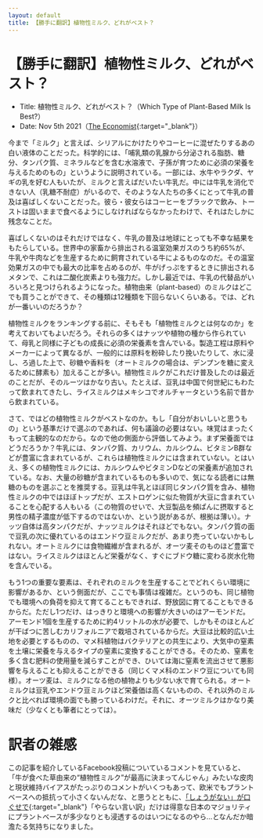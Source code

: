```yaml
---
layout: default
title: 【勝手に翻訳】植物性ミルク、どれがベスト？
---
```


<style>
img{
	display: block;
	width: 200px;
  margin: auto;
}
</style>

# 【勝手に翻訳】植物性ミルク、どれがベスト？

- Title: 植物性ミルク、どれがベスト？（Which Type of Plant-Based Milk Is Best?）
- Date: Nov 5th 2021（[The Economist](https://www.economist.com/the-economist-explains/2021/11/05/which-type-of-plant-based-milk-is-best){:target="_blank"}）

今まで「ミルク」と言えば、シリアルにかけたりやコーヒーに混ぜたりするあの白い液体のことだった。科学的には、「哺乳類の乳腺から分泌される脂肪、糖分、タンパク質、ミネラルなどを含む水溶液で、子孫が育つために必須の栄養を与えるためのもの」というように説明されている。一部には、水牛やラクダ、ヤギの乳を好む人もいたが、ミルクと言えばだいたい牛乳だ。中には牛乳を消化できない人（乳糖不耐症）がいるので、そのような人たちの多くにとって牛乳の普及は喜ばしくないことだった。彼ら・彼女らはコーヒーをブラックで飲み、トーストは固いままで食べるようにしなければならなかったわけで、それはたしかに残念なことだ。

喜ばしくないのはそれだけではなく、牛乳の普及は地球にとっても不幸な結果をもたらしている。世界中の家畜から排出される温室効果ガスのうち約65%が、牛乳や牛肉などを生産するために飼育されている牛によるものなのだ。その温室効果ガスの中でも最大の比率を占めるのが、牛がげっぷをするときに排出されるメタンで、これは二酸化炭素よりも強力だ。しかし最近では、牛乳の代替品がいろいろと見つけられるようになった。植物由来（plant-based）のミルクはどこでも買うことができて、その種類は12種類を下回らないくらいある。では、どれが一番いいのだろうか？

植物性ミルクをランキングする前に、そもそも「植物性ミルクとは何なのか」を考えておいてもよいだろう。それらの多くはナッツや植物の種から作られていて、母乳と同様に子どもの成長に必須の栄養素を含んでいる。製造工程は原料やメーカーによって異なるが、一般的には原料を粉砕したり挽いたりして、水に浸し、ろ過した上で、砂糖や香料を（オートミルクの場合は、デンプンを糖に変えるために酵素も）加えることが多い。植物性ミルクがこれだけ普及したのは最近のことだが、そのルーツはかなり古い。たとえば、豆乳は中国で何世紀にもわたって飲まれてきたし、ライスミルクはメキシコでオルチャータという名前で昔から飲まれている。

さて、ではどの植物性ミルクがベストなのか。もし「自分がおいしいと思うもの」という基準だけで選ぶのであれば、何も議論の必要はない。味覚はまったくもって主観的なのだから。なので他の側面から評価してみよう。まず栄養面ではどうだろうか？牛乳には、タンパク質、カリウム、カルシウム、ビタミンB群などが豊富に含まれているが、これらは植物性ミルクには含まれていない。とはいえ、多くの植物性ミルクには、カルシウムやビタミンDなどの栄養素が追加されている。なお、大量の砂糖が含まれているものも多いので、気になる読者には無糖のものを選ぶことを推奨する。豆乳は牛乳とほぼ同じタンパク質を含み、植物性ミルクの中ではほぼトップだが、エストロゲンに似た物質が大豆に含まれていることを心配する人もいる（この物質のせいで、大豆製品を頻ぱんに摂取すると男性の精子濃度が低下するのではないか、という説があるが、根拠は薄い）。ナッツ自体は高タンパクだが、ナッツミルクはそれほどでもない。タンパク質の面で豆乳の次に優れているのはエンドウ豆ミルクだが、あまり売っていないかもしれない。オートミルクには食物繊維が含まれるが、オーツ麦そのものほど豊富ではない。ライスミルクはほとんど栄養がなく、すぐにブドウ糖に変わる炭水化物を含んでいる。

もう1つの重要な要素は、それぞれのミルクを生産することでどれくらい環境に影響があるか、という側面だが、ここでも事情は複雑だ。というのも、同じ植物でも環境への負荷を抑えて育てることもできれば、野放図に育てることもできるからだ。ただし1つだけ、はっきりと環境への影響が大きいのはアーモンドだ。アーモンド1個を生産するために約4リットルの水が必要で、しかもそのほとんどが干ばつに苦しむカリフォルニアで栽培されているからだ。大豆は比較的広い土地を必要とするものの、マメ科植物はバクテリアとの共生により、大気中の窒素を土壌に栄養を与えるタイプの窒素に変換することができる。そのため、窒素を多く含む肥料の使用量を減らすことができ、ひいては海に窒素を流出させて悪影響を与えることも抑えることができる（同じくマメ科のエンドウ豆についても同様）。オーツ麦は、ミルクになる他の植物よりも少ない水で育てられる。オートミルクは豆乳やエンドウ豆ミルクほど栄養価は高くないものの、それ以外のミルクと比べれば環境の面でも勝っているわけだ。それに、オーツミルクはかなり美味だ（少なくとも筆者にとっては）。

# 訳者の雑感

この記事を紹介しているFacebook投稿についているコメントを見ていると、「牛が食べた草由来の“植物性ミルク”が最高に決まってんじゃん」みたいな皮肉と現状維持バイアスがたっぷりのコメントがいくつもあって、欧米でもプラントベースへの抵抗って小さくないんだな、と思うとともに、[「しょうがない」が口ぐせで](https://wpb.shueisha.co.jp/news/society/2021/07/29/114124/){:target="_blank"}「やらない言い訳」だけは得意な日本のマジョリティにプラントベースが多少なりとも浸透するのはいつになるのやら…となんだか暗澹たる気持ちになりました。